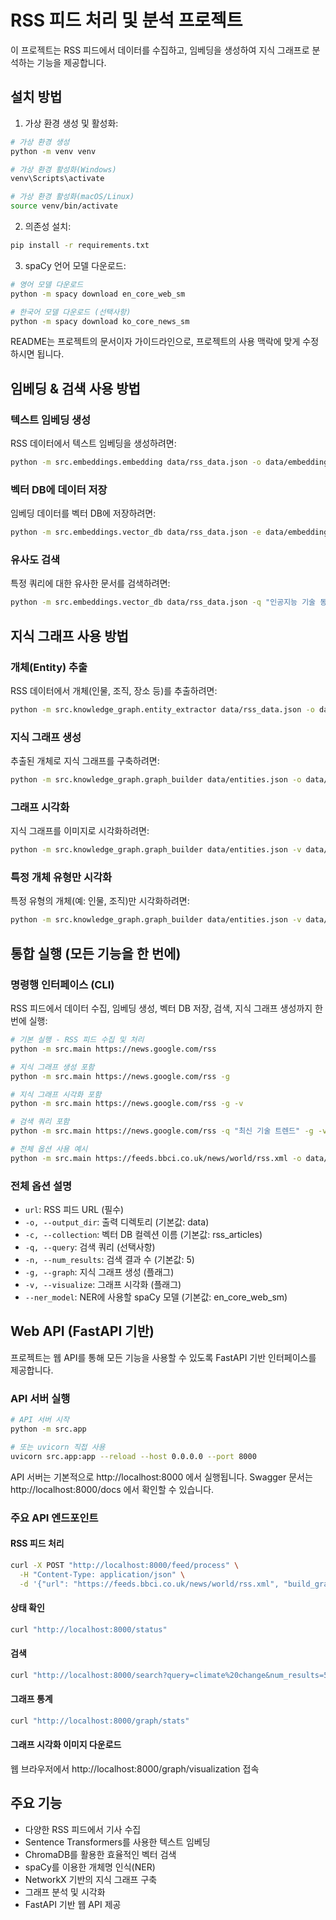 # RSS 피드 처리 및 분석 프로젝트

이 프로젝트는 RSS 피드에서 데이터를 수집하고, 임베딩을 생성하여 지식 그래프로 분석하는 기능을 제공합니다.

## 설치 방법

1. 가상 환경 생성 및 활성화:

```bash
# 가상 환경 생성
python -m venv venv

# 가상 환경 활성화(Windows)
venv\Scripts\activate

# 가상 환경 활성화(macOS/Linux)
source venv/bin/activate
```

2. 의존성 설치:

```bash
pip install -r requirements.txt
```

3. spaCy 언어 모델 다운로드:

```bash
# 영어 모델 다운로드
python -m spacy download en_core_web_sm

# 한국어 모델 다운로드 (선택사항)
python -m spacy download ko_core_news_sm
```

README는 프로젝트의 문서이자 가이드라인으로, 프로젝트의 사용 맥락에 맞게 수정하시면 됩니다.

## 임베딩 & 검색 사용 방법

### 텍스트 임베딩 생성

RSS 데이터에서 텍스트 임베딩을 생성하려면:

```bash
python -m src.embeddings.embedding data/rss_data.json -o data/embeddings.json
```

### 벡터 DB에 데이터 저장

임베딩 데이터를 벡터 DB에 저장하려면:

```bash
python -m src.embeddings.vector_db data/rss_data.json -e data/embeddings.json
```

### 유사도 검색

특정 쿼리에 대한 유사한 문서를 검색하려면:

```bash
python -m src.embeddings.vector_db data/rss_data.json -q "인공지능 기술 동향" -n 5
```

## 지식 그래프 사용 방법

### 개체(Entity) 추출

RSS 데이터에서 개체(인물, 조직, 장소 등)를 추출하려면:

```bash
python -m src.knowledge_graph.entity_extractor data/rss_data.json -o data/entities.json
```

### 지식 그래프 생성

추출된 개체로 지식 그래프를 구축하려면:

```bash
python -m src.knowledge_graph.graph_builder data/entities.json -o data/knowledge_graph.json
```

### 그래프 시각화

지식 그래프를 이미지로 시각화하려면:

```bash
python -m src.knowledge_graph.graph_builder data/entities.json -v data/knowledge_graph.png
```

### 특정 개체 유형만 시각화

특정 유형의 개체(예: 인물, 조직)만 시각화하려면:

```bash
python -m src.knowledge_graph.graph_builder data/entities.json -v data/knowledge_graph.png -t PERSON ORG
```

## 통합 실행 (모든 기능을 한 번에)

### 명령행 인터페이스 (CLI)

RSS 피드에서 데이터 수집, 임베딩 생성, 벡터 DB 저장, 검색, 지식 그래프 생성까지 한 번에 실행:

```bash
# 기본 실행 - RSS 피드 수집 및 처리
python -m src.main https://news.google.com/rss

# 지식 그래프 생성 포함
python -m src.main https://news.google.com/rss -g

# 지식 그래프 시각화 포함
python -m src.main https://news.google.com/rss -g -v

# 검색 쿼리 포함
python -m src.main https://news.google.com/rss -q "최신 기술 트렌드" -g -v

# 전체 옵션 사용 예시
python -m src.main https://feeds.bbci.co.uk/news/world/rss.xml -o data/bbc -c bbc_news -q "climate change" -n 10 -g -v --ner_model en_core_web_sm
```

### 전체 옵션 설명

- `url`: RSS 피드 URL (필수)
- `-o, --output_dir`: 출력 디렉토리 (기본값: data)
- `-c, --collection`: 벡터 DB 컬렉션 이름 (기본값: rss_articles)
- `-q, --query`: 검색 쿼리 (선택사항)
- `-n, --num_results`: 검색 결과 수 (기본값: 5)
- `-g, --graph`: 지식 그래프 생성 (플래그)
- `-v, --visualize`: 그래프 시각화 (플래그)
- `--ner_model`: NER에 사용할 spaCy 모델 (기본값: en_core_web_sm)

## Web API (FastAPI 기반)

프로젝트는 웹 API를 통해 모든 기능을 사용할 수 있도록 FastAPI 기반 인터페이스를 제공합니다.

### API 서버 실행

```bash
# API 서버 시작
python -m src.app

# 또는 uvicorn 직접 사용
uvicorn src.app:app --reload --host 0.0.0.0 --port 8000
```

API 서버는 기본적으로 http://localhost:8000 에서 실행됩니다.
Swagger 문서는 http://localhost:8000/docs 에서 확인할 수 있습니다.

### 주요 API 엔드포인트

#### RSS 피드 처리

```bash
curl -X POST "http://localhost:8000/feed/process" \
  -H "Content-Type: application/json" \
  -d '{"url": "https://feeds.bbci.co.uk/news/world/rss.xml", "build_graph": true, "visualize_graph": true}'
```

#### 상태 확인

```bash
curl "http://localhost:8000/status"
```

#### 검색

```bash
curl "http://localhost:8000/search?query=climate%20change&num_results=5"
```

#### 그래프 통계

```bash
curl "http://localhost:8000/graph/stats"
```

#### 그래프 시각화 이미지 다운로드

웹 브라우저에서 http://localhost:8000/graph/visualization 접속

## 주요 기능

- 다양한 RSS 피드에서 기사 수집
- Sentence Transformers를 사용한 텍스트 임베딩
- ChromaDB를 활용한 효율적인 벡터 검색
- spaCy를 이용한 개체명 인식(NER)
- NetworkX 기반의 지식 그래프 구축
- 그래프 분석 및 시각화
- FastAPI 기반 웹 API 제공
